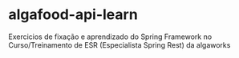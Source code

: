 # algafood-api-learn
Exercicios de fixação e aprendizado do Spring Framework no Curso/Treinamento de ESR (Especialista Spring Rest) da algaworks
